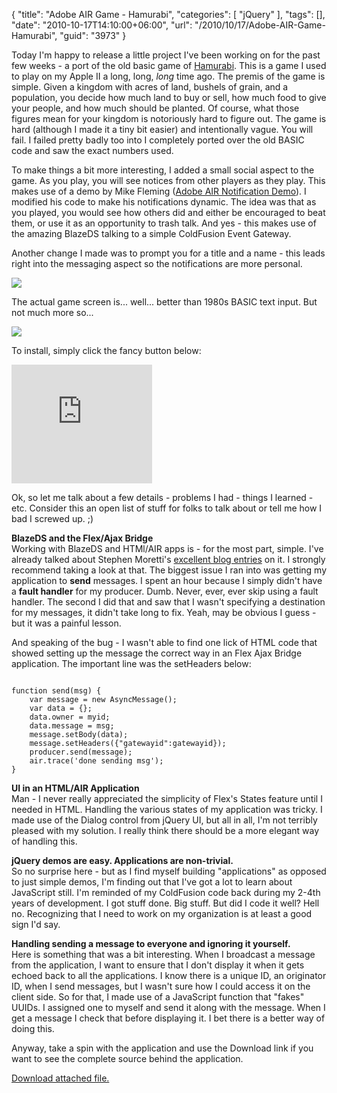 {
	"title": "Adobe AIR Game - Hamurabi",
	"categories": [
		"jQuery"
	],
	"tags": [],
	"date": "2010-10-17T14:10:00+06:00",
	"url": "/2010/10/17/Adobe-AIR-Game-Hamurabi",
	"guid": "3973"
}

Today I'm happy to release a little project I've been working on for the past few weeks - a port of the old basic game of <a href="http://en.wikipedia.org/wiki/Hamurabi">Hamurabi</a>. This is a game I used to play on my Apple II a long, long, <i>long</i> time ago. The premis of the game is simple. Given a kingdom with acres of land, bushels of grain, and a population, you decide how much land to buy or sell, how much food to give your people, and how much should be planted. Of course, what those figures mean for your kingdom is notoriously hard to figure out. The game is hard (although I made it a tiny bit easier) and intentionally vague. You will fail. I failed pretty badly too into I completely ported over the old BASIC code and saw the exact numbers used.
<!--more-->
<p>

To make things a bit more interesting, I added a small social aspect to the game. As you play, you will see notices from other players as they play. This makes use of a demo by Mike Fleming (<a href="http://www.thedevshack.com/adobe-air-notification-demo/">Adobe AIR Notification Demo</a>). I modified his code to make his notifications dynamic. The idea was that as you played, you would see how others did and either be encouraged to beat them, or use it as an opportunity to trash talk. And yes - this makes use of the amazing BlazeDS talking to a simple ColdFusion Event Gateway. 

<p>

Another change I made was to prompt you for a title and a name - this leads right into the messaging aspect so the notifications are more personal. 

<p>

<img src="https://static.raymondcamden.com/images/Screen shot 2010-10-17 at 12.37.39 PM.png" />

<p>

The actual game screen is... well... better than 1980s BASIC text input. But not much more so...

<p>

<img src="https://static.raymondcamden.com/images/cfjedi/Screen shot 2010-10-17 at 12.41.08 PM.png" />

<p>

To install, simply click the fancy button below:

<p>

<iframe src="http://www.coldfusionjedi.com/demos/hamurabibadge/index_badge.html" width="225" height="190" scrolling="no" frameborder="0"></iframe>

<p>

Ok, so let me talk about a few details - problems I had - things I learned - etc. Consider this an open list of stuff for folks to talk about or tell me how I bad I screwed up. ;)

<p>
<b>BlazeDS and the Flex/Ajax Bridge</b><br/>
Working with BlazeDS and HTMl/AIR apps is - for the most part, simple. I've already talked about Stephen Moretti's <a href="http://nil.checksite.co.uk/index.cfm/2010/1/28/CF-BlazeDS-AJAX-LongPolling-Part1">excellent blog entries</a> on it. I strongly recommend taking a look at that. The biggest issue I ran into was getting my application to <b>send</b> messages. I spent an hour because I simply didn't have a <b>fault handler</b> for my producer. Dumb. Never, ever, ever skip using a fault handler. The second I did that and saw that I wasn't specifying a destination for my messages, it didn't take long to fix. Yeah, may be obvious I guess - but it was a painful lesson.

<p>

And speaking of the bug - I wasn't able to find one lick of HTML code that showed setting up the message the correct way in an Flex Ajax Bridge application. The important line was the setHeaders below:

<p>

<code>
function send(msg) {
	var message = new AsyncMessage(); 
	var data = {};
	data.owner = myid;
	data.message = msg;
	message.setBody(data); 
	message.setHeaders({"gatewayid":gatewayid});
	producer.send(message); 
	air.trace('done sending msg');		
}
</code>

<p>

<b>UI in an HTML/AIR Application</b><br/>
Man - I never really appreciated the simplicity of Flex's States feature until I needed in HTML. Handling the various states of my application was tricky. I made use of the Dialog control from jQuery UI, but all in all, I'm not terribly pleased with my solution. I really think there should be a more elegant way of handling this. 

<p>

<b>jQuery demos are easy. Applications are non-trivial.</b><br/>
So no surprise here - but as I find myself building "applications" as opposed to just simple demos, I'm finding out that I've got a lot to learn about JavaScript still. I'm reminded of my ColdFusion code back during my 2-4th years of development. I got stuff done. Big stuff. But did I code it well? Hell no. Recognizing that I need to work on my organization is at least a good sign I'd say. 

<p>

<b>Handling sending a message to everyone and ignoring it yourself.</b><br/>
Here is something that was a bit interesting. When I broadcast a message from the application, I want to ensure that I don't display it when it gets echoed back to all the applications. I know there is a unique ID, an originator ID, when I send messages, but I wasn't sure how I could access it on the client side. So for that, I made use of a JavaScript function that "fakes" UUIDs. I assigned one to myself and send it along with the message. When I get a message I check that before displaying it. I bet there is a better way of doing this.

<p>

Anyway, take a spin with the application and use the Download link if you want to see the complete source behind the application.<p><a href='enclosures/C%3A%5Chosts%5C2009%2Ecoldfusionjedi%2Ecom%5Cenclosures%2FHamurabi%2Ezip'>Download attached file.</a></p>